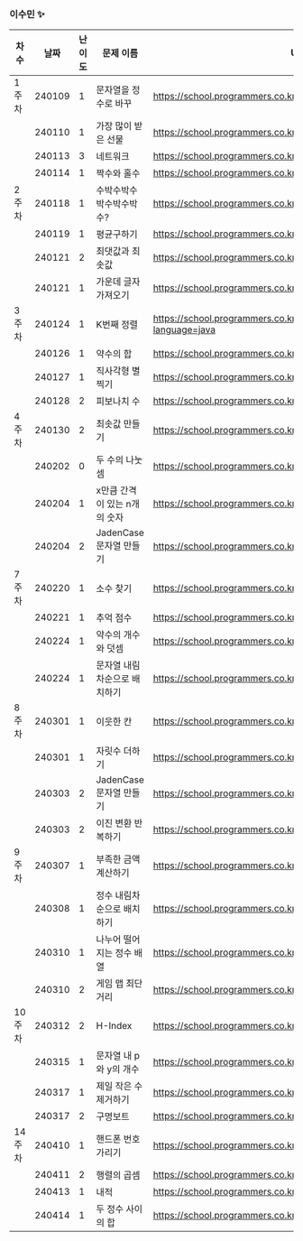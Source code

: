 
### 이수민 ✨
|차수|날짜|난이도|문제 이름|URL|비고|
|----|----|----|----|----|----|
|1주차|240109|1|문자열을 정수로 바꾸|https://school.programmers.co.kr/learn/courses/30/lessons/12925|String|
||240110|1|가장 많이 받은 선물|https://school.programmers.co.kr/learn/courses/30/lessons/258712|2024 KAKAO WINTER INTERNSHIP|
||240113|3|네트워크|https://school.programmers.co.kr/learn/courses/30/lessons/43162|dfs/bfs|
||240114|1|짝수와 홀수|https://school.programmers.co.kr/learn/courses/30/lessons/12937|수학 간단구현|
|2주차|240118|1|수박수박수박수박수박수?|https://school.programmers.co.kr/learn/courses/30/lessons/12922|구현|
||240119|1|평균구하기|https://school.programmers.co.kr/learn/courses/30/lessons/12944|자료형 주의|
||240121|2|최댓값과 최솟값|https://school.programmers.co.kr/learn/courses/30/lessons/12939|문자열 쪼개기!|
||240121|1|가운데 글자 가져오기|https://school.programmers.co.kr/learn/courses/30/lessons/12903|String.valueOf|
|3주차|240124|1|K번째 정렬|https://school.programmers.co.kr/learn/courses/30/lessons/42748?language=java|알고리즘 고득점 KIT|
||240126|1|약수의 합|https://school.programmers.co.kr/learn/courses/30/lessons/12928|쉬운문제|
||240127|1|직사각형 별찍기|https://school.programmers.co.kr/learn/courses/30/lessons/12969|쉬운문제|
||240128|2|피보나치 수|https://school.programmers.co.kr/learn/courses/30/lessons/12945|dp|
|4주차|240130|2|최솟값 만들기|https://school.programmers.co.kr/learn/courses/30/lessons/12941|구현|
||240202|0|두 수의 나눗셈|https://school.programmers.co.kr/learn/courses/30/lessons/120806|재활|
||240204|1|x만큼 간격이 있는 n개의 숫자|https://school.programmers.co.kr/learn/courses/30/lessons/12954|long과 int 형변환 주의|
||240204|2|JadenCase 문자열 만들기|https://school.programmers.co.kr/learn/courses/30/lessons/12951|아직 푸는중.(흔적)|
|7주차|240220|1|소수 찾기|https://school.programmers.co.kr/learn/courses/30/lessons/12921|에라토스테네스의 체|
||240221|1|추억 점수|https://school.programmers.co.kr/learn/courses/30/lessons/176963|3중반복문|
||240224|1|약수의 개수와 덧셈|https://school.programmers.co.kr/learn/courses/30/lessons/77884|연산|
||240224|1|문자열 내림차순으로 배치하기|https://school.programmers.co.kr/learn/courses/30/lessons/12917|정렬|
|8주차|240301|1|이웃한 칸|https://school.programmers.co.kr/learn/courses/30/lessons/250125||
||240301|1|자릿수 더하기|https://school.programmers.co.kr/learn/courses/30/lessons/12931|간단 연산|
||240303|2|JadenCase 문자열 만들기|https://school.programmers.co.kr/learn/courses/30/lessons/12951|substring 잘 사용하기, toUpperCase(),toLowerCase()|
||240303|2|이진 변환 반복하기|https://school.programmers.co.kr/learn/courses/30/lessons/70129|StringBuilder 활용(입출력외에도 일케 사용되다닝..)|
|9주차|240307|1|부족한 금액 계산하기|https://school.programmers.co.kr/learn/courses/30/lessons/82612|간단연산|
||240308|1|정수 내림차순으로 배치하기|https://school.programmers.co.kr/learn/courses/30/lessons/12933|간단연산|
||240310|1|나누어 떨어지는 정수 배열|https://school.programmers.co.kr/learn/courses/30/lessons/12910|간단연산|
||240310|2|게임 맵 최단거리|https://school.programmers.co.kr/learn/courses/30/lessons/1844|bfs|
|10주차|240312|2|H-Index|https://school.programmers.co.kr/learn/courses/30/lessons/42747|복잡|
||240315|1|문자열 내 p와 y의 개수|https://school.programmers.co.kr/learn/courses/30/lessons/12916|단순|
||240317|1|제일 작은 수 제거하기|https://school.programmers.co.kr/learn/courses/30/lessons/12935#|단순|
||240317|2|구명보트|https://school.programmers.co.kr/learn/courses/30/lessons/42885|탐욕법|
|14주차|240410|1|핸드폰 번호 가리기|https://school.programmers.co.kr/learn/courses/30/lessons/12948|단순|
||240411|2|행렬의 곱셈|https://school.programmers.co.kr/learn/courses/30/lessons/12949|3중포문|
||240413|1|내적|https://school.programmers.co.kr/learn/courses/30/lessons/70128|월간 코드 챌린지 시즌1|
||240414|1|두 정수 사이의 합|https://school.programmers.co.kr/learn/courses/30/lessons/12912|쉬움|



